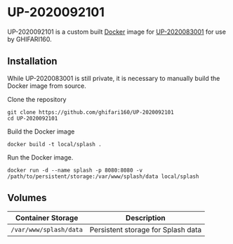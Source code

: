 # UP-2020092101

UP-2020092101 is a custom built [Docker](https://docker.com/) image for [UP-2020083001](https://github.com/ghifari160/UP-2020083001) for use by GHIFARI160.

## Installation

While UP-2020083001 is still private, it is necessary to manually build the Docker image from source.

Clone the repository

``` shell
git clone https://github.com/ghifari160/UP-2020092101
cd UP-2020092101
```

Build the Docker image

``` shell
docker build -t local/splash .
```

Run the Docker image.

``` shell
docker run -d --name splash -p 8080:8080 -v /path/to/persistent/storage:/var/www/splash/data local/splash
```

## Volumes

|   Container Storage    |            Description             |
|------------------------|------------------------------------|
| `/var/www/splash/data` | Persistent storage for Splash data |
